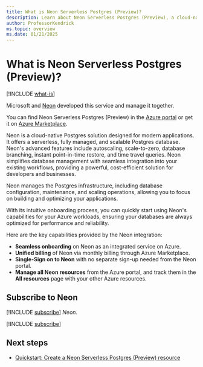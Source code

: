 ```yaml
---
title: What is Neon Serverless Postgres (Preview)?
description: Learn about Neon Serverless Postgres (Preview), a cloud-native Postgres solution designed for modern applications, in Azure Marketplace.
author: ProfessorKendrick
ms.topic: overview
ms.date: 01/21/2025
---
```


# What is Neon Serverless Postgres (Preview)?

[!INCLUDE [what-is](../includes/what-is.md)]

Microsoft and [Neon](https://neon.tech/) developed this service and manage it together.

You can find Neon Serverless Postgres (Preview) in the [Azure portal](https://portal.azure.com/) or get it on [Azure Marketplace](https://azuremarketplace.microsoft.com/).

Neon is a cloud-native Postgres solution designed for modern applications. It offers a serverless, fully managed, and scalable Postgres database. 
Neon's advanced features include autoscaling, scale-to-zero, database branching, instant point-in-time restore, and time travel queries. 
Neon simplifies database management with seamless integration into your existing workflows, providing a powerful, cost-efficient solution for developers and businesses.  

Neon manages the Postgres infrastructure, including database configuration, maintenance, and scaling operations, allowing you to focus on building and optimizing your applications. 

With its intuitive onboarding process, you can quickly start using Neon's capabilities for your Azure workloads, ensuring your databases are always optimized for performance and reliability.  

Here are the key capabilities provided by the Neon integration:

- **Seamless onboarding** on Neon as an integrated service on Azure.
- **Unified billing** of Neon via monthly billing through Azure Marketplace.
- **Single-Sign on to Neon** with no separate sign-up needed from the Neon portal.
- **Manage all Neon resources** from the Azure portal, and track them in the **All resources** page with your other Azure resources.

## Subscribe to Neon

[!INCLUDE [subscribe](../includes/subscribe.md)] *Neon*.

[!INCLUDE [subscribe](../includes/subscribe-from-azure-portal.md)]

## Next steps

- [Quickstart: Create a Neon Serverless Postgres (Preview) resource](create.md)
